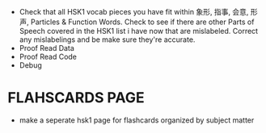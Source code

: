 - Check that all HSK1 vocab pieces you have fit within 象形, 指事, 会意, 形声, Particles & Function Words. Check to see if there are other Parts of Speech covered in the HSK1 list i have now that are mislabeled. Correct any mislabelings and be make sure they're accurate. 
- Proof Read Data
- Proof Read Code
- Debug

# FLAHSCARDS PAGE
- make a seperate hsk1 page for flashcards organized by subject matter 